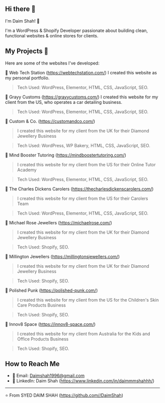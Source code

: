 ## Hi there 👋
I'm Daim Shah! 👋

I'm a WordPress & Shopify Developer passionate about building clean, functional websites & online stores for clients.

## My Projects 🚀

Here are some of the websites I've developed:

🔗 Web Tech Station (https://webtechstation.com/)
I created this website as my personal portfolio.

> Tech Used: WordPress, Elementor, HTML, CSS, JavaScript, SEO.

🔗 Grayy Customs (https://grayycustoms.com/)
I created this website for my client from the US, who operates a car detailing business.

> Tech Used: WordPress, Elementor, HTML, CSS, JavaScript, SEO.

🔗 Custom & Co. (https://customandco.com/)
> I created this website for my client from the UK for their Diamond Jewellery Business

> Tech Used: WordPress, WP Bakery, HTML, CSS, JavaScript, SEO.

🔗 Mind Booster Tutoring (https://mindboostertutoring.com/)
> I created this website for my client from the US for their Online Tutor Academy

> Tech Used: WordPress, Elementor, HTML, CSS, JavaScript, SEO.

🔗 The Charles Dickens Carolers (https://thecharlesdickenscarolers.com/)
> I created this website for my client from the US for their Carolers Team

> Tech Used: WordPress, Elementor, HTML, CSS, JavaScript, SEO.

🔗 Michael Rose Jewellers (https://michaelrose.com/)
> I created this website for my client from the UK for their Diamond Jewellery Business

> Tech Used: Shopify, SEO.

🔗 Millington Jewellers (https://millingtonsjewellers.com/)
> I created this website for my client from the UK for their Diamond Jewellery Business

> Tech Used: Shopify, SEO.

🔗 Polished Punk (https://polished-punk.com/)
> I created this website for my client from the US for the Children's Skin Care Products Business

> Tech Used: Shopify, SEO.

🔗 Innov8 Space (https://innov8-space.com/)
> I created this website for my client from Australia for the Kids and Office Products Business

> Tech Used: Shopify, SEO.


## How to Reach Me
- 📧 Email: Daimshah1996@gmail.com
- 💼 LinkedIn: Daim Shah (https://www.linkedin.com/in/daimmmshahhh/)

---
⭐️ From SYED DAIM SHAH (https://github.com//DaimShah)
